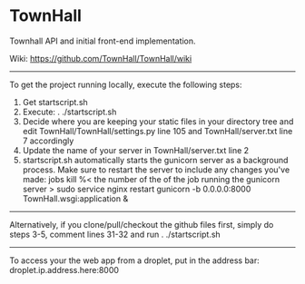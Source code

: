 TownHall
========
Townhall API and initial front-end implementation.

Wiki: https://github.com/TownHall/TownHall/wiki

---------------

To get the project running locally, execute the following steps:
1) Get startscript.sh
2) Execute: . ./startscript.sh
3) Decide where you are keeping your static files in your directory tree and edit 
     TownHall/TownHall/settings.py line 105 
   and
     TownHall/server.txt line 7
   accordingly
4) Update the name of your server in 
     TownHall/server.txt line 2
5) startscript.sh automatically starts the gunicorn server as a background process. Make sure to restart the server 
   to include any changes you've made:
     jobs
     kill %< the number of the of the job running the gunicorn server > 
     sudo service nginx restart
     gunicorn -b 0.0.0.0:8000 TownHall.wsgi:application &

----------------     
     
Alternatively, if you clone/pull/checkout the github files first, simply do steps 3-5, comment lines 31-32 and run 
     . ./startscript.sh
     
----------------     

To access your the web app from a droplet, put in the address bar:
     droplet.ip.address.here:8000
